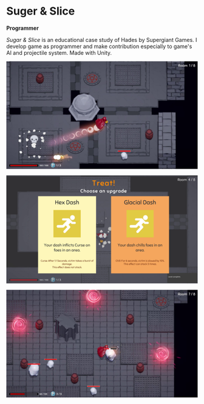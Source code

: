 # Suger & Slice
**Programmer**

*Sugar & Slice* is an educational case study of Hades by Supergiant Games. I develop game as programmer and make contribution especially to game's AI and projectile system. Made with Unity.


[![Game Scene](./img/suger_and_slice_1.png)](https://gamebuilders-studio.itch.io/sugar-n-slice)

[![Game Scene](./img/suger_and_slice_2.png)](https://gamebuilders-studio.itch.io/sugar-n-slice)

[![Game Scene](./img/suger_and_slice_3.png)](https://gamebuilders-studio.itch.io/sugar-n-slice)
